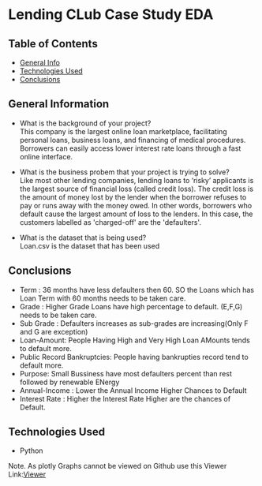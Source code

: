 # Lending CLub Case Study EDA



## Table of Contents
* [General Info](#general-information)
* [Technologies Used](#technologies-used)
* [Conclusions](#conclusions) 

<!-- You can include any other section that is pertinent to your problem -->

## General Information

- What is the background of your project?<br>
This company is the largest online loan marketplace, facilitating personal loans, business loans, and financing of medical procedures. 
Borrowers can easily access lower interest rate loans through a fast online interface. 
- What is the business probem that your project is trying to solve?<br>
Like most other lending companies, lending loans to ‘risky’ applicants is the largest source of financial loss (called credit loss). 
The credit loss is the amount of money lost by the lender when the borrower refuses to pay or runs away with the money owed. 
In other words, borrowers who default cause the largest amount of loss to the lenders. In this case, the customers labelled as 'charged-off' are the 'defaulters'. 


- What is the dataset that is being used?<br>
Loan.csv is the dataset that has been used

## Conclusions
- Term : 36 months have less defaulters then 60. SO the Loans which has Loan Term with 60 months needs to be taken care.
- Grade : Higher Grade Loans have high percentage to default. (E,F,G) needs to be taken care.
- Sub Grade : Defaulters increases as sub-grades are increasing(Only F and G are exception)
- Loan-Amount: People Having High and Very High Loan AMounts tends to default more.
- Public Record Bankruptcies: People having bankrupties record tend to default more.
- Purpose: Small Bussiness have most defaulters percent than rest followed by renewable ENergy
- Annual-Income : Lower the Annual Income Higher Chances to Default
- Interest Rate : Higher the Interest Rate Higher are the chances of Default.


<!-- You don't have to answer all the questions - just the ones relevant to your project. -->


## Technologies Used
- Python

<!-- As the libraries versions keep on changing, it is recommended to mention the version of library used in this project -->

Note. As plotly Graphs cannot be viewed on Github use this Viewer Link:[Viewer](https://nbviewer.org/github/shreyansbardia557/LendingCLubCaseStudy/blob/main/LendingClubCaseStudyEDA.ipynb)

